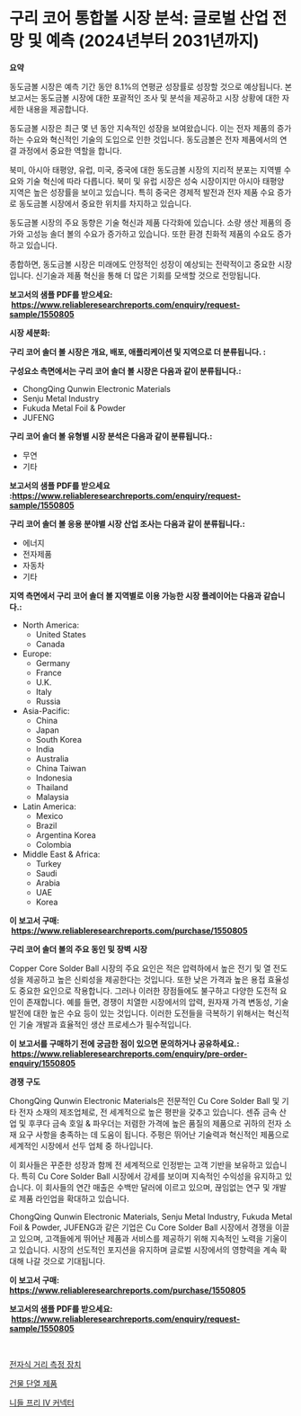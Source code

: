 <p><h1>구리 코어 통합볼 시장 분석: 글로벌 산업 전망 및 예측 (2024년부터 2031년까지)</h1></p><p><strong>요약</strong></p>
<p><p>동도금볼 시장은 예측 기간 동안 8.1%의 연평균 성장률로 성장할 것으로 예상됩니다. 본 보고서는 동도금볼 시장에 대한 포괄적인 조사 및 분석을 제공하고 시장 상황에 대한 자세한 내용을 제공합니다. </p><p>동도금볼 시장은 최근 몇 년 동안 지속적인 성장을 보여왔습니다. 이는 전자 제품의 증가하는 수요와 혁신적인 기술의 도입으로 인한 것입니다. 동도금볼은 전자 제품에서의 연결 과정에서 중요한 역할을 합니다.</p><p>북미, 아시아 태평양, 유럽, 미국, 중국에 대한 동도금볼 시장의 지리적 분포는 지역별 수요와 기술 혁신에 따라 다릅니다. 북미 및 유럽 시장은 성숙 시장이지만 아시아 태평양 지역은 높은 성장률을 보이고 있습니다. 특히 중국은 경제적 발전과 전자 제품 수요 증가로 동도금볼 시장에서 중요한 위치를 차지하고 있습니다.</p><p>동도금볼 시장의 주요 동향은 기술 혁신과 제품 다각화에 있습니다. 소량 생산 제품의 증가와 고성능 솔더 볼의 수요가 증가하고 있습니다. 또한 환경 친화적 제품의 수요도 증가하고 있습니다.</p><p>종합하면, 동도금볼 시장은 미래에도 안정적인 성장이 예상되는 전략적이고 중요한 시장입니다. 신기술과 제품 혁신을 통해 더 많은 기회를 모색할 것으로 전망됩니다.</p></p>
<p><strong>보고서의 샘플 PDF를 받으세요: &nbsp;<a href="https://www.reliableresearchreports.com/enquiry/request-sample/1550805">https://www.reliableresearchreports.com/enquiry/request-sample/1550805</a></strong></p>
<p><strong>시장 세분화:</strong></p>
<p><strong> 구리 코어 솔더 볼 시장은 개요, 배포, 애플리케이션 및 지역으로 더 분류됩니다. :</strong></p>
<p><strong>구성요소 측면에서는 구리 코어 솔더 볼 시장은 다음과 같이 분류됩니다.:</strong></p>
<p><ul><li>ChongQing Qunwin Electronic Materials</li><li>Senju Metal Industry</li><li>Fukuda Metal Foil & Powder</li><li>JUFENG</li></ul></p>
<p><strong> 구리 코어 솔더 볼 유형별 시장 분석은 다음과 같이 분류됩니다.:</strong></p>
<p><ul><li>무연</li><li>기타</li></ul></p>
<p><strong>보고서의 샘플 PDF를 받으세요 :<a href="https://www.reliableresearchreports.com/enquiry/request-sample/1550805">https://www.reliableresearchreports.com/enquiry/request-sample/1550805</a></strong></p>
<p><strong> 구리 코어 솔더 볼 응용 분야별 시장 산업 조사는 다음과 같이 분류됩니다.:</strong></p>
<p><ul><li>에너지</li><li>전자제품</li><li>자동차</li><li>기타</li></ul></p>
<p><strong>지역 측면에서 구리 코어 솔더 볼 지역별로 이용 가능한 시장 플레이어는 다음과 같습니다.:</strong></p>
<p><ul>
    <li>
        North America:
        <ul>
            <li>United States</li>
            <li>Canada</li>
        </ul>
    </li>
    <li>
        Europe:
        <ul>
            <li>Germany</li>
            <li>France</li>
            <li>U.K.</li>
            <li>Italy</li>
            <li>Russia</li>
        </ul>
    </li>
    <li>
        Asia-Pacific:
        <ul>
            <li>China</li>
            <li>Japan</li>
            <li>South Korea</li>
            <li>India</li>
            <li>Australia</li>
            <li>China Taiwan</li>
            <li>Indonesia</li>
            <li>Thailand</li>
            <li>Malaysia</li>
        </ul>
    </li>
    <li>
        Latin America:
        <ul>
            <li>Mexico</li>
            <li>Brazil</li>
            <li>Argentina Korea</li>
            <li>Colombia</li>
        </ul>
    </li>
    <li>
        Middle East & Africa:
        <ul>
            <li>Turkey</li>
            <li>Saudi</li>
            <li>Arabia</li>
            <li>UAE</li>
            <li>Korea</li>
        </ul>
    </li>
    </ul></p>
<p><strong>이 보고서 구매: &nbsp;<a href="https://www.reliableresearchreports.com/purchase/1550805">https://www.reliableresearchreports.com/purchase/1550805</a></strong></p>
<p><strong>구리 코어 솔더 볼의 주요 동인 및 장벽 시장</strong></p>
<p><p>Copper Core Solder Ball 시장의 주요 요인은 적은 압력하에서 높은 전기 및 열 전도성을 제공하고 높은 신뢰성을 제공한다는 것입니다. 또한 낮은 가격과 높은 용접 효율성도 중요한 요인으로 작용합니다. 그러나 이러한 장점들에도 불구하고 다양한 도전적 요인이 존재합니다. 예를 들면, 경쟁이 치열한 시장에서의 압력, 원자재 가격 변동성, 기술 발전에 대한 높은 수요 등이 있는 것입니다. 이러한 도전들을 극복하기 위해서는 혁신적인 기술 개발과 효율적인 생산 프로세스가 필수적입니다.</p></p>
<p><strong>이 보고서를 구매하기 전에 궁금한 점이 있으면 문의하거나 공유하세요.: &nbsp;<a href="https://www.reliableresearchreports.com/enquiry/pre-order-enquiry/1550805">https://www.reliableresearchreports.com/enquiry/pre-order-enquiry/1550805</a></strong></p>
<p><strong>경쟁 구도</strong></p>
<p><p>ChongQing Qunwin Electronic Materials은 전문적인 Cu Core Solder Ball 및 기타 전자 소재의 제조업체로, 전 세계적으로 높은 평판을 갖추고 있습니다. 센쥬 금속 산업 및 후쿠다 금속 호일 & 파우더는 저렴한 가격에 높은 품질의 제품으로 귀하의 전자 소재 요구 사항을 충족하는 데 도움이 됩니다. 주펑은 뛰어난 기술력과 혁신적인 제품으로 세계적인 시장에서 선두 업체 중 하나입니다.</p><p>이 회사들은 꾸준한 성장과 함께 전 세계적으로 인정받는 고객 기반을 보유하고 있습니다. 특히 Cu Core Solder Ball 시장에서 강세를 보이며 지속적인 수익성을 유지하고 있습니다. 이 회사들의 연간 매출은 수백만 달러에 이르고 있으며, 끊임없는 연구 및 개발로 제품 라인업을 확대하고 있습니다.</p><p>ChongQing Qunwin Electronic Materials, Senju Metal Industry, Fukuda Metal Foil & Powder, JUFENG과 같은 기업은 Cu Core Solder Ball 시장에서 경쟁을 이끌고 있으며, 고객들에게 뛰어난 제품과 서비스를 제공하기 위해 지속적인 노력을 기울이고 있습니다. 시장의 선도적인 포지션을 유지하며 글로벌 시장에서의 영향력을 계속 확대해 나갈 것으로 기대됩니다.</p></p>
<p><strong>이 보고서 구매: &nbsp; <a href="https://www.reliableresearchreports.com/purchase/1550805">https://www.reliableresearchreports.com/purchase/1550805</a></strong></p>
<p><strong>보고서의 샘플 PDF를 받으세요: &nbsp;<a href="https://www.reliableresearchreports.com/enquiry/request-sample/1550805">https://www.reliableresearchreports.com/enquiry/request-sample/1550805</a></strong><strong></strong></p>
<p>&nbsp;</p>
<p><p><a href="https://github.com/vsoq0zknh59/Market-Research-Report-List-1/blob/main/51008846324.md">전자식 거리 측정 장치</a></p><p><a href="https://github.com/Tristiarton768456/Market-Research-Report-List-1/blob/main/72328736325.md">건물 단열 제품</a></p><p><a href="https://github.com/JonHarrtis67676y/Market-Research-Report-List-1/blob/main/15739366326.md">니들 프리 IV 커넥터</a></p></p>